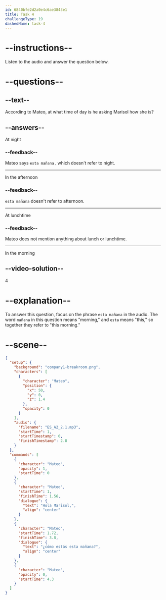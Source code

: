 ```yaml
---
id: 6840bfe2d2a0e4c6ae3843e1
title: Task 4
challengeType: 19
dashedName: task-4
---
```


<!-- (Audio) Mateo: Hola, Marisol. ¿Cómo estás esta mañana? -->

# --instructions--

Listen to the audio and answer the question below.

# --questions--

## --text--

According to Mateo, at what time of day is he asking Marisol how she is?

## --answers--

At night

### --feedback--

Mateo says `esta mañana,` which doesn't refer to night.

---

In the afternoon

### --feedback--

`esta mañana` doesn't refer to afternoon.

---

At lunchtime

### --feedback--

Mateo does not mention anything about lunch or lunchtime.

---

In the morning

## --video-solution--

4

# --explanation--

To answer this question, focus on the phrase `esta mañana` in the audio. The word `mañana` in this question means "morning," and `esta` means "this," so together they refer to "this morning."

# --scene--

```json
{
  "setup": {
    "background": "company1-breakroom.png",
    "characters": [
      {
        "character": "Mateo",
        "position": {
          "x": 50,
          "y": 0,
          "z": 1.4
        },
        "opacity": 0
      }
    ],
    "audio": {
      "filename": "ES_A2_2.1.mp3",
      "startTime": 1,
      "startTimestamp": 0,
      "finishTimestamp": 2.8
    }
  },
  "commands": [
    {
      "character": "Mateo",
      "opacity": 1,
      "startTime": 0
    },
    {
      "character": "Mateo",
      "startTime": 1,
      "finishTime": 1.56,
      "dialogue": {
        "text": "Hola Marisol,",
        "align": "center"
      }
    },
    {
      "character": "Mateo",
      "startTime": 1.72,
      "finishTime": 3.8,
      "dialogue": {
        "text": "¿cómo estás esta mañana?",
        "align": "center"
      }
    },
    {
      "character": "Mateo",
      "opacity": 0,
      "startTime": 4.3
    }
  ]
}
```
